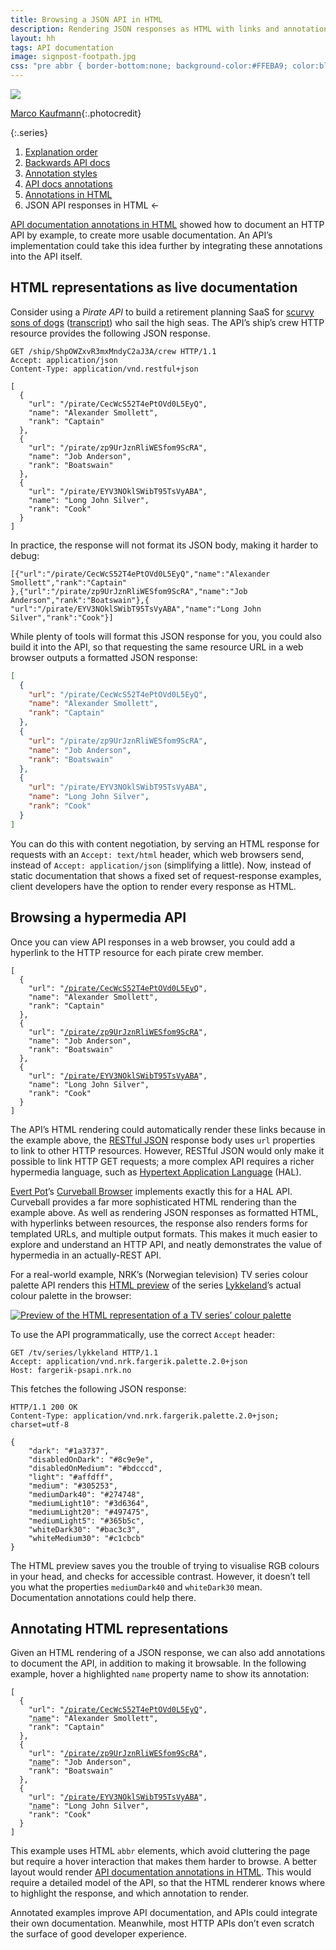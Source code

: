 ```yaml
---
title: Browsing a JSON API in HTML
description: Rendering JSON responses as HTML with links and annotations
layout: hh
tags: API documentation
image: signpost-footpath.jpg
css: "pre abbr { border-bottom:none; background-color:#FFEBA9; color:black; }"
---
```


![](signpost-footpath.jpg)

[Marco Kaufmann](https://unsplash.com/photos/0kbNh7XrJ7Q){:.photocredit}

{:.series}
1. [Explanation order](explanation-order)
2. [Backwards API docs](api-docs-backwards)
3. [Annotation styles](annotations)
4. [API docs annotations](api-docs-annotations)
5. [Annotations in HTML](api-docs-annotations-html)
6. JSON API responses in HTML ←

[API documentation annotations in HTML](api-docs-annotations-html)
showed how to document an HTTP API by example, to create more usable documentation.
An API’s implementation could take this idea further by integrating these annotations into the API itself.

## HTML representations as live documentation

Consider using a _Pirate API_ to build a retirement planning SaaS for
[scurvy sons of dogs](https://www.youtube.com/watch?v=F3QYm5W8waI)
([transcript](https://maple-clef.livejournal.com/31063.html)) who sail the high seas.
The API’s ship’s crew HTTP resource provides the following JSON response.

```http
GET /ship/ShpOWZxvR3mxMndyC2aJ3A/crew HTTP/1.1
Accept: application/json
Content-Type: application/vnd.restful+json

[
  {
    "url": "/pirate/CecWcS52T4ePtOVd0L5EyQ",
    "name": "Alexander Smollett",
    "rank": "Captain"
  },
  {
    "url": "/pirate/zp9UrJznRliWESfom9ScRA",
    "name": "Job Anderson",
    "rank": "Boatswain"
  },
  {
    "url": "/pirate/EYV3NOklSWibT95TsVyABA",
    "name": "Long John Silver",
    "rank": "Cook"
  }
]
```

In practice, the response will not format its JSON body, making it harder to debug:

```
[{"url":"/pirate/CecWcS52T4ePtOVd0L5EyQ","name":"Alexander Smollett","rank":"Captain"
},{"url":"/pirate/zp9UrJznRliWESfom9ScRA","name":"Job Anderson","rank":"Boatswain"},{
"url":"/pirate/EYV3NOklSWibT95TsVyABA","name":"Long John Silver","rank":"Cook"}]
```

While plenty of tools will format this JSON response for you, you could also build it into the API,
so that requesting the same resource URL in a web browser outputs a formatted JSON response:

```json
[
  {
    "url": "/pirate/CecWcS52T4ePtOVd0L5EyQ",
    "name": "Alexander Smollett",
    "rank": "Captain"
  },
  {
    "url": "/pirate/zp9UrJznRliWESfom9ScRA",
    "name": "Job Anderson",
    "rank": "Boatswain"
  },
  {
    "url": "/pirate/EYV3NOklSWibT95TsVyABA",
    "name": "Long John Silver",
    "rank": "Cook"
  }
]
```

You can do this with content negotiation, by serving an HTML response for requests with an
`Accept: text/html` header, which web browsers send, instead of `Accept: application/json` (simplifying a little).
Now, instead of static documentation that shows a fixed set of request-response examples, client developers have the option to render every response as HTML.

## Browsing a hypermedia API

Once you can view API responses in a web browser, you could add a hyperlink to the HTTP resource for each pirate crew member.

<div class="language-json highlighter-rouge"><div class="highlight"><pre class="highlight"><code><span class="p">[</span><span class="w">
  </span><span class="p">{</span><span class="w">
    </span><span class="nl">"url"</span><span class="p">:</span><span class="w"> </span><span class="s2">"<a href="api/pirate-not-found.html">/pirate/CecWcS52T4ePtOVd0L5EyQ</a>"</span><span class="p">,</span><span class="w">
    </span><span class="nl">"name"</span><span class="p">:</span><span class="w"> </span><span class="s2">"Alexander Smollett"</span><span class="p">,</span><span class="w">
    </span><span class="nl">"rank"</span><span class="p">:</span><span class="w"> </span><span class="s2">"Captain"</span><span class="w">
  </span><span class="p">},</span><span class="w">
  </span><span class="p">{</span><span class="w">
    </span><span class="nl">"url"</span><span class="p">:</span><span class="w"> </span><span class="s2">"<a href="api/pirate-not-found.html">/pirate/zp9UrJznRliWESfom9ScRA</a>"</span><span class="p">,</span><span class="w">
    </span><span class="nl">"name"</span><span class="p">:</span><span class="w"> </span><span class="s2">"Job Anderson"</span><span class="p">,</span><span class="w">
    </span><span class="nl">"rank"</span><span class="p">:</span><span class="w"> </span><span class="s2">"Boatswain"</span><span class="w">
  </span><span class="p">},</span><span class="w">
  </span><span class="p">{</span><span class="w">
    </span><span class="nl">"url"</span><span class="p">:</span><span class="w"> </span><span class="s2">"<a href="api/pirate-not-found.html">/pirate/EYV3NOklSWibT95TsVyABA</a>"</span><span class="p">,</span><span class="w">
    </span><span class="nl">"name"</span><span class="p">:</span><span class="w"> </span><span class="s2">"Long John Silver"</span><span class="p">,</span><span class="w">
    </span><span class="nl">"rank"</span><span class="p">:</span><span class="w"> </span><span class="s2">"Cook"</span><span class="w">
  </span><span class="p">}</span><span class="w">
</span><span class="p">]</span><span class="w">
</span></code></pre></div></div>

The API’s HTML rendering could automatically render these links because in the example above, the [RESTful JSON](https://restfuljson.org) response body uses `url` properties to link to other HTTP resources.
However, RESTful JSON would only make it possible to link HTTP GET requests;
a more complex API requires a richer hypermedia language, such as
[Hypertext Application Language](https://en.wikipedia.org/wiki/Hypertext_Application_Language) (HAL).

[Evert Pot](https://evertpot.com)’s [Curveball Browser](https://github.com/curveball/browser/#readme)
implements exactly this for a HAL API.
Curveball provides a far more sophisticated HTML rendering than the example above.
As well as rendering JSON responses as formatted HTML, with hyperlinks between resources, the response also renders forms for templated URLs, and multiple output formats.
This makes it much easier to explore and understand an HTTP API, and neatly demonstrates the value of hypermedia in an actually-REST API.

For a real-world example, NRK’s (Norwegian television) TV series colour palette API renders this 
[HTML preview](https://fargerik-psapi.nrk.no/tv/series/lykkeland) 
of the series [Lykkeland](https://www.imdb.com/title/tt7005636/)’s actual colour palette in the browser:

[ ![Preview of the HTML representation of a TV series’ colour palette](api/lykkeland.webp) ](https://fargerik-psapi.nrk.no/tv/series/lykkeland)

To use the API programmatically, use the correct `Accept` header:

```http
GET /tv/series/lykkeland HTTP/1.1
Accept: application/vnd.nrk.fargerik.palette.2.0+json
Host: fargerik-psapi.nrk.no
```

This fetches the following JSON response:

```http
HTTP/1.1 200 OK
Content-Type: application/vnd.nrk.fargerik.palette.2.0+json; charset=utf-8

{
    "dark": "#1a3737",
    "disabledOnDark": "#8c9e9e",
    "disabledOnMedium": "#bdcccd",
    "light": "#affdff",
    "medium": "#305253",
    "mediumDark40": "#274748",
    "mediumLight10": "#3d6364",
    "mediumLight20": "#497475",
    "mediumLight5": "#365b5c",
    "whiteDark30": "#bac3c3",
    "whiteMedium30": "#c1cbcb"
}
```

The HTML preview saves you the trouble of trying to visualise RGB colours in your head, and checks for accessible contrast.
However, it doesn’t tell you what the properties `mediumDark40` and `whiteDark30` mean.
Documentation annotations could help there.

## Annotating HTML representations

Given an HTML rendering of a JSON response, we can also add annotations to document the API, in addition to making it browsable.
In the following example, hover a highlighted `name` property name to show its annotation:

<div class="language-json highlighter-rouge"><div class="highlight"><pre class="highlight"><code><span class="p">[</span><span class="w">
  </span><span class="p">{</span><span class="w">
    </span><span class="nl">"url"</span><span class="p">:</span><span class="w"> </span><span class="s2">"<a href="api/pirate-not-found.html">/pirate/CecWcS52T4ePtOVd0L5EyQ</a>"</span><span class="p">,</span><span class="w">
    </span><span class="nl">"<abbr title="Crew members have unique names on each ship, and adopt an alias when joining a ship if an existing crew member already uses their preferred name">name</abbr>"</span><span class="p">:</span><span class="w"> </span><span class="s2">"Alexander Smollett"</span><span class="p">,</span><span class="w">
    </span><span class="nl">"rank"</span><span class="p">:</span><span class="w"> </span><span class="s2">"Captain"</span><span class="w">
  </span><span class="p">},</span><span class="w">
  </span><span class="p">{</span><span class="w">
    </span><span class="nl">"url"</span><span class="p">:</span><span class="w"> </span><span class="s2">"<a href="api/pirate-not-found.html">/pirate/zp9UrJznRliWESfom9ScRA</a>"</span><span class="p">,</span><span class="w">
    </span><span class="nl">"<abbr title="Crew members have unique names on each ship, and adopt an alias when joining a ship if an existing crew member already uses their preferred name">name</abbr>"</span><span class="p">:</span><span class="w"> </span><span class="s2">"Job Anderson"</span><span class="p">,</span><span class="w">
    </span><span class="nl">"rank"</span><span class="p">:</span><span class="w"> </span><span class="s2">"Boatswain"</span><span class="w">
  </span><span class="p">},</span><span class="w">
  </span><span class="p">{</span><span class="w">
    </span><span class="nl">"url"</span><span class="p">:</span><span class="w"> </span><span class="s2">"<a href="api/pirate-not-found.html">/pirate/EYV3NOklSWibT95TsVyABA</a>"</span><span class="p">,</span><span class="w">
    </span><span class="nl">"<abbr title="Crew members have unique names on each ship, and adopt an alias when joining a ship if an existing crew member already uses their preferred name">name</abbr>"</span><span class="p">:</span><span class="w"> </span><span class="s2">"Long John Silver"</span><span class="p">,</span><span class="w">
    </span><span class="nl">"rank"</span><span class="p">:</span><span class="w"> </span><span class="s2">"Cook"</span><span class="w">
  </span><span class="p">}</span><span class="w">
</span><span class="p">]</span><span class="w">
</span></code></pre></div></div>

This example uses HTML `abbr` elements, which avoid cluttering the page but require a hover interaction that makes them harder to browse.
A better layout would render [API documentation annotations in HTML](api-docs-annotations-html).
This would require a detailed model of the API, so that the HTML renderer knows where to highlight the response, and which annotation to render.

Annotated examples improve API documentation, and APIs could integrate their own documentation.
Meanwhile, most HTTP APIs don’t even scratch the surface of good developer experience.
